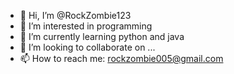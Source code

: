 - 👋 Hi, I’m @RockZombie123
- 👀 I’m interested in programming
- 🌱 I’m currently learning python and java
- 💞️ I’m looking to collaborate on ...
- 📫 How to reach me: rockzombie005@gmail.com

<!---
RockZombie123/RockZombie123 is a ✨ special ✨ repository because its `README.md` (this file) appears on your GitHub profile.
You can click the Preview link to take a look at your changes.
--->
